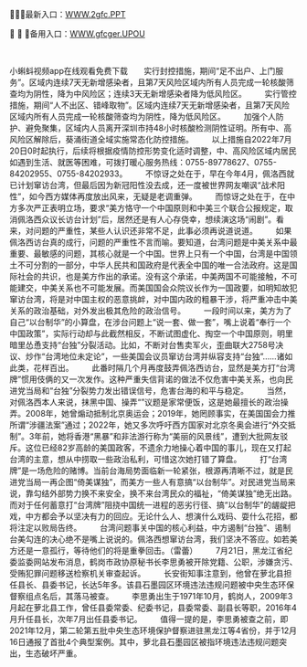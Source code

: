 <p>
	💞💞💞最新入口：<a href="http://www.baidu.com/link?url=6MA2SWnO3Raqke39an_0PUxosM6ZrUGzi1BN9tNnlPW&wd">WWW.2gfc.PPT</a> 
	<p>
		💍
💍
💍备用入口：<a href="http://www.baidu.com/link?url=6MA2SWnO3Raqke39an_0PUxosM6ZrUGzi1BN9tNnlPW&wd">WWW.gfcger.UPOU</a> 
	</p>
	<p>
		<br />
	</p>
	<p>
		小蝌蚪视频app在线观看免费下载　　实行封控措施，期间“足不出户、上门服务”。区域内连续7天无新增感染者，且第7天风险区域内所有人员完成一轮核酸筛查均为阴性，降为中风险区；连续3天无新增感染者降为低风险区。
　　实行管控措施，期间“人不出区、错峰取物”。区域内连续7天无新增感染者，且第7天风险区域内所有人员完成一轮核酸筛查均为阴性，降为低风险区。
　　加强个人防护、避免聚集，区域内人员离开深圳市持48小时核酸检测阴性证明。所有中、高风险区解除后，葵涌街道全域实施常态化防控措施。
　　以上措施自2022年7月20日0时起执行，后续将根据疫情防控形势变化适时调整，中、高风险区域内居民如遇到生活、就医等困难，可拨打暖心服务热线：0755-89778627、0755-84202955、0755-84202933。
　　不惊讶之处在于，早在今年4月，佩洛西就已计划窜访台湾，但最后因为新冠阳性没去成，还一度被世界网友嘲讽“战术阳性”，如今西方媒体再度放出风来，无疑是老调重弹。
　　而惊讶之处在于，在中方多次严正表明立场，要求“美方恪守一个中国原则和中美三个联合公报规定，取消佩洛西众议长访台计划”后，居然还是有人心存侥幸，想续演这场“闹剧”。看来，对问题的严重性，某些人认识还非常不足，此事必须再说道说道。
　　如果佩洛西访台真的成行，问题的严重性不言而喻。要知道，台湾问题是中美关系中最重要、最敏感的问题，其核心就是一个中国。世界上只有一个中国，台湾是中国领土不可分割的一部分，中华人民共和国政府是代表全中国的唯一合法政府。这是国际社会的共识，也是美方作出的承诺。没有这个承诺，中美两国不可能接触，不可能建交，中美关系也不可能发展。而美国国会众院议长作为一国政要，如明知故犯窜访台湾，将是对中国主权的恶意挑衅，对中国内政的粗暴干涉，将严重冲击中美关系的政治基础，对外发出极其危险的政治信号。
　　一段时间以来，美方为了自己“以台制华”的小算盘，在涉台问题上“说一套、做一套”，嘴上说着“奉行一个中国政策”，实际行动却与此截然相反，不断试图虚化、掏空一个中国原则，明里暗里怂恿支持“台独”分裂活动。比如，不断对台售卖军火，歪曲联大2758号决议、炒作“台湾地位未定论”，一些美国会议员窜访台湾并纵容支持“台独”……诸如此类，花样百出。
　　此番时隔几个月再度鼓弄佩洛西访台，显然是美方打“台湾牌”惯用伎俩的又一次发作。这种严重失信背诺的做法不仅危害中美关系，也向民进党当局和“台独”分裂势力发出错误信号，危害台海的和平与稳定。
　　当然，对佩洛西本人来说，抹黑中国、操弄“”议题是家常便饭，这是她最擅长的政治操弄。2008年，她曾煽动抵制北京奥运会；2019年，她罔顾事实，在美国国会力推所谓“涉疆法案”通过；2022年，她又多次呼吁西方国家对北京冬奥会进行“外交抵制”。3年前，她将香港“黑暴”和非法游行称为“美丽的风景线”，遭到大批网友驳斥。这位已经82岁高龄的美国政客，不遗余力地操心着中国的事儿，现在又打起台湾的主意，想从中捞取一些政治私利，可惜这次她打错了算盘。
　　打“台湾牌”是一场危险的赌博。当前台海局势面临新一轮紧张，根源再清晰不过，就是民进党当局一再企图“倚美谋独”，而美方一些人有意搞“以台制华”。对民进党当局来说，靠勾结外部势力换不来安全，换不来台湾民众的福祉，“倚美谋独”绝无出路。而对于任何蓄意打“台湾牌”阻挠中国统一进程的恶劣行径、搞“以台制华”的龌龊把戏，中方都会予以坚决有力的回应。无论什么人、想演什么戏码、耍什么花招，都将注定以败局告终。
　　台湾问题事关中国的核心利益，中方遏制“台独”、遏制台美勾连的决心绝不是嘴上说说的。佩洛西想窜访台湾，我们坚决不答应。如若美方还是一意孤行，等待他们的将是重拳回击。（雷蕾）
　　7月21日，黑龙江省纪委监委网站发布消息，鹤岗市政协原秘书长李思勇被开除党籍、公职，涉嫌贪污、受贿犯罪问题移送检察机关审查起诉。
　　长安街知事注意到，他曾在萝北县担任县长、县委书记，长达5年多。该县石墨园区环境违法违规问题被中央生态环保督察组点名后，其落马被查。
　　李思勇出生于1971年10月，鹤岗人，2009年3月起在萝北县工作，曾任县委常委、纪委书记，县委常委、副县长等职，2016年4月升任县长，次年7月出任县委书记。
　　值得一提的是，李思勇被查之前，即2021年12月，第二轮第五批中央生态环境保护督察进驻黑龙江等4省份，并于12月16日通报了首批4个典型案例。其中，萝北县石墨园区被指环境违法违规问题突出，生态破坏严重。
	</p>
